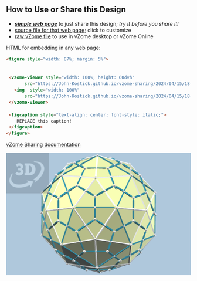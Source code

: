 
## How to Use or Share this Design

 - [***simple web page***](<https://John-Kostick.github.io/vzome-sharing/2024/04/15/18-39-42-Pentakis-dodecahedron-2/>) to just share this design; *try it before you share it!*
 - [source file for that web page](<https://github.com/John-Kostick/vzome-sharing/edit/main/2024/04/15/18-39-42-Pentakis-dodecahedron-2/index.md>); click to customize
 - [raw vZome file](<https://raw.githubusercontent.com/John-Kostick/vzome-sharing/main/2024/04/15/18-39-42-Pentakis-dodecahedron-2/Pentakis-dodecahedron-2.vZome>) to use in vZome desktop or vZome Online
 
 HTML for embedding in any web page:
 ```html
<figure style="width: 87%; margin: 5%">
  
  
  <vzome-viewer style="width: 100%; height: 60dvh" 
        src="https://John-Kostick.github.io/vzome-sharing/2024/04/15/18-39-42-Pentakis-dodecahedron-2/Pentakis-dodecahedron-2.vZome" >
    <img  style="width: 100%"
        src="https://John-Kostick.github.io/vzome-sharing/2024/04/15/18-39-42-Pentakis-dodecahedron-2/Pentakis-dodecahedron-2.png" >
  </vzome-viewer>

  <figcaption style="text-align: center; font-style: italic;">
     REPLACE this caption!
  </figcaption>
</figure>

 ```

[vZome Sharing documentation](https://vzome.github.io/vzome/sharing.html#how-it-works)

![Image](<Pentakis-dodecahedron-2.png>)

